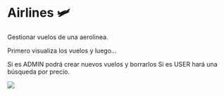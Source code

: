 # Airlines 🛩


Gestionar vuelos de una aerolinea.

Primero visualiza los vuelos y luego...

Si es ADMIN podrá crear nuevos vuelos y borrarlos
Si es USER hará una búsqueda por precio.

![](\images\airlines.jpg)
